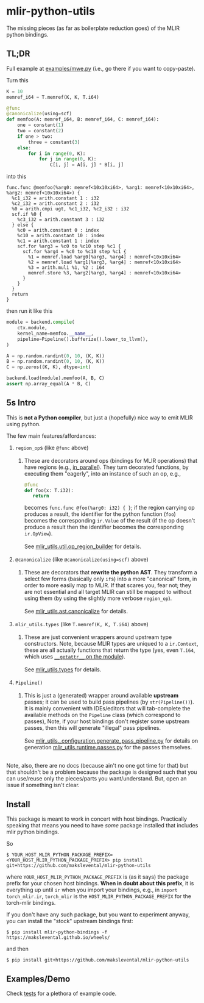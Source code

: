 # mlir-python-utils

The missing pieces (as far as boilerplate reduction goes) of the MLIR python bindings.

## TL;DR

Full example at [examples/mwe.py](examples/mwe.py) (i.e., go there if you want to copy-paste).

Turn this 

```python
K = 10
memref_i64 = T.memref(K, K, T.i64)

@func
@canonicalize(using=scf)
def memfoo(A: memref_i64, B: memref_i64, C: memref_i64):
    one = constant(1)
    two = constant(2)
    if one > two:
        three = constant(3)
    else:
        for i in range(0, K):
            for j in range(0, K):
                C[i, j] = A[i, j] * B[i, j]
```

into this

```mlir
func.func @memfoo(%arg0: memref<10x10xi64>, %arg1: memref<10x10xi64>, %arg2: memref<10x10xi64>) {
  %c1_i32 = arith.constant 1 : i32
  %c2_i32 = arith.constant 2 : i32
  %0 = arith.cmpi ugt, %c1_i32, %c2_i32 : i32
  scf.if %0 {
    %c3_i32 = arith.constant 3 : i32
  } else {
    %c0 = arith.constant 0 : index
    %c10 = arith.constant 10 : index
    %c1 = arith.constant 1 : index
    scf.for %arg3 = %c0 to %c10 step %c1 {
      scf.for %arg4 = %c0 to %c10 step %c1 {
        %1 = memref.load %arg0[%arg3, %arg4] : memref<10x10xi64>
        %2 = memref.load %arg1[%arg3, %arg4] : memref<10x10xi64>
        %3 = arith.muli %1, %2 : i64
        memref.store %3, %arg2[%arg3, %arg4] : memref<10x10xi64>
      }
    }
  }
  return
}
```

then run it like this

```python
module = backend.compile(
    ctx.module,
    kernel_name=memfoo.__name__,
    pipeline=Pipeline().bufferize().lower_to_llvm(),
)

A = np.random.randint(0, 10, (K, K))
B = np.random.randint(0, 10, (K, K))
C = np.zeros((K, K), dtype=int)

backend.load(module).memfoo(A, B, C)
assert np.array_equal(A * B, C)
```

## 5s Intro

This is **not a Python compiler**, but just a (hopefully) nice way to emit MLIR using python.

The few main features/affordances:

1. `region_op`s (like `@func` above)
   \
   &nbsp;
   1. These are decorators around ops (bindings for MLIR operations) that have regions (e.g., [in_parallel](https://github.com/makslevental/mlir-python-utils/blob/a9885db18096a610d29a26293396d860d40ad213/mlir_utils/dialects/ext/scf.py#L185)). 
   They turn decorated functions, by executing them "eagerly", into an instance of such an op, e.g., 
      ```python
      @func
      def foo(x: T.i32):
         return
      ```
      becomes `func.func @foo(%arg0: i32) { }`; if the region carrying op produces a result, the identifier for the python function (`foo`) becomes the corresponding `ir.Value` of the result (if the op doesn't produce a result then the identifier becomes the corresponding `ir.OpView`).
      \
      \
      See [mlir_utils.util.op_region_builder](https://github.com/makslevental/mlir-python-utils/blob/a9885db18096a610d29a26293396d860d40ad213/mlir_utils/util.py#L123) for details.
      \
      &nbsp;
2. `@canonicalize` (like `@canonicalize(using=scf)` above)
   \
   &nbsp;
   1. These are decorators that **rewrite the python AST**. They transform a select few forms (basically only `if`s) into a more "canonical" form, in order to more easily map to MLIR. If that scares you, fear not; they are not essential and all target MLIR can still be mapped to without using them (by using the slightly more verbose `region_op`).
      \
      \
      See [mlir_utils.ast.canonicalize](https://github.com/makslevental/mlir-python-utils/blob/a9885db18096a610d29a26293396d860d40ad213/mlir_utils/ast/canonicalize.py) for details.
      \
      &nbsp;
3. `mlir_utils.types` (like `T.memref(K, K, T.i64)` above)
   \
   &nbsp;
   1. These are just convenient wrappers around upstream type constructors. Note, because MLIR types are uniqued to a `ir.Context`, these are all actually functions that return the type (yes, even `T.i64`, which uses [`__getattr__` on the module](https://github.com/makslevental/mlir-python-utils/blob/2ca62e9c1540b1624c302bc9efb4666ff5d1c133/mlir_utils/types.py#L98)).
      \
      \
      See [mlir_utils.types](https://github.com/makslevental/mlir-python-utils/blob/a9885db18096a610d29a26293396d860d40ad213/mlir_utils/types.py) for details.
      \
      &nbsp;
4. `Pipeline()`
   \
   &nbsp;
   1. This is just a (generated) wrapper around available **upstream** passes; it can be used to build pass pipelines (by `str(Pipeline())`). It is mainly convenient with IDEs/editors that will tab-complete the available methods on the `Pipeline` class (which correspond to passes), Note, if your host bindings don't register some upstream passes, then this will generate "illegal" pass pipelines.
      \
      \
      See [mlir_utils._configuration.generate_pass_pipeline.py](https://github.com/makslevental/mlir-python-utils/blob/a9885db18096a610d29a26293396d860d40ad213/mlir_utils/_configuration/generate_pass_pipeline.py) for details on generation
      [mlir_utils.runtime.passes.py](https://github.com/makslevental/mlir-python-utils/blob/a9885db18096a610d29a26293396d860d40ad213/mlir_utils/runtime/passes.py#L80) for the passes themselves.
      \
      &nbsp;



Note, also, there are no docs (because ain't no one got time for that) but that shouldn't be a problem because the package is designed such that you can use/reuse only the pieces/parts you want/understand.
But, open an issue if something isn't clear.


## Install

This package is meant to work in concert with host bindings.
Practically speaking that means you need to have *some* package installed that includes mlir python bindings.

So

```shell
$ YOUR_HOST_MLIR_PYTHON_PACKAGE_PREFIX=<YOUR_HOST_MLIR_PYTHON_PACKAGE_PREFIX> pip install git+https://github.com/makslevental/mlir-python-utils
```

where `YOUR_HOST_MLIR_PYTHON_PACKAGE_PREFIX` is (as it says) the package prefix for your chosen host bindings.
**When in doubt about this prefix**, it is everything up until `ir` when you import your bindings, e.g., in `import torch_mlir.ir`, `torch_mlir` is the `HOST_MLIR_PYTHON_PACKAGE_PREFIX` for the torch-mlir bindings.

If you don't have any such package, but you want to experiment anyway, you can install the "stock" upstream bindings first:

```shell
$ pip install mlir-python-bindings -f https://makslevental.github.io/wheels/
```

and then

```shell
$ pip install git+https://github.com/makslevental/mlir-python-utils
```

## Examples/Demo

Check [tests](tests) for a plethora of example code.